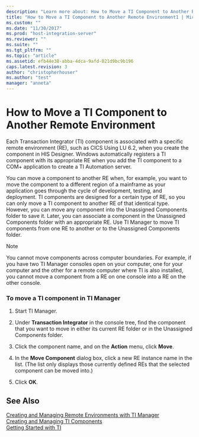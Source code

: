 ```yaml
---
description: "Learn more about: How to Move a TI Component to Another Remote Environment"
title: "How to Move a TI Component to Another Remote Environment1 | Microsoft Docs"
ms.custom: ""
ms.date: "11/30/2017"
ms.prod: "host-integration-server"
ms.reviewer: ""
ms.suite: ""
ms.tgt_pltfrm: ""
ms.topic: "article"
ms.assetid: efb44e38-abba-4dca-9afd-021d9bc9b196
caps.latest.revision: 3
author: "christopherhouser"
ms.author: "test"
manager: "anneta"
---
```

# How to Move a TI Component to Another Remote Environment
Each Transaction Integrator (TI) component is associated with a specific remote environment (RE), such as CICS Using LU 6.2, when you create the component in HIS Designer. Windows automatically registers a TI component with its appropriate RE when you add the TI component to a COM+ application to create a TI Automation server.  
  
 You can move a component to another RE when, for example, you want to move the component to a different region of a mainframe as your application goes through the cycle of development, testing, and deployment. TI components are designed for a certain type of RE, so you can only move a TI component to another RE of that identical type. However, you can move any component into the Unassigned Components folder to save it. Later, you can associate a component in the Unassigned Components folder with an appropriate RE. Use TI Manager to move TI components from one RE to another or to the Unassigned Components folder.  
  
> [!NOTE]
>  You cannot move components across computer boundaries. For example, if you have two TI Manager consoles open on your computer, one for your computer and the other for a remote computer where TI is also installed, you cannot move a component from a RE on one console into a RE on the other console.  
  
### To move a TI component in TI Manager  
  
1.  Start TI Manager.  
  
2.  Under **Transaction Integrator** in the console tree, find the component that you want to move in either its current RE folder or in the Unassigned Components folder.  
  
3.  Click the component name, and on the **Action** menu, click **Move**.  
  
4.  In the **Move Component** dialog box, click a new RE instance name in the list. (The list only displays those currently defined REs that the selected component can be moved into.)  
  
5.  Click **OK**.  
  
## See Also  
 [Creating and Managing Remote Environments with TI Manager](../core/creating-and-managing-remote-environments-with-ti-manager1.md)   
 [Creating and Managing TI Components](../core/creating-and-managing-ti-components2.md)   
 [Getting Started with TI](../core/getting-started-with-ti1.md)
